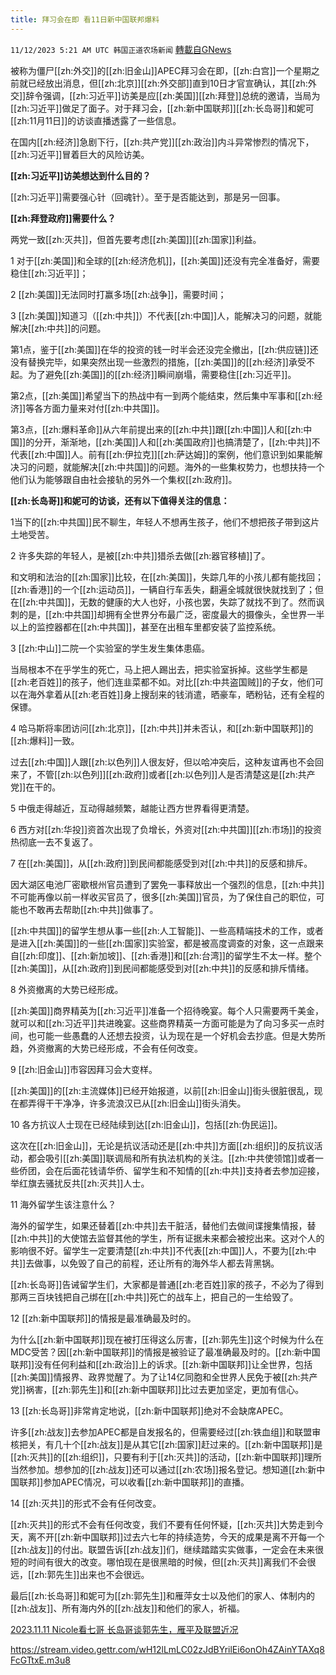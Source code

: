 ```yaml
---
title: 拜习会在即 看11日新中国联邦爆料
---
```

`11/12/2023 5:21 AM UTC 韩国正道农场新闻` [轉載自GNews](https://gnews.org/articles/1964511)

被称为僵尸[[zh:外交]]的[[zh:旧金山]]APEC拜习会在即，[[zh:白宫]]一个星期之前就已经放出消息，但[[zh:北京]][[zh:外交部]]直到10日才官宣确认，其[[zh:外交]]辞令强调，[[zh:习近平]]访美是应[[zh:美国]][[zh:拜登]]总统的邀请，当局为[[zh:习近平]]做足了面子。对于拜习会，[[zh:新中国联邦]][[zh:长岛哥]]和妮可[[zh:11月11日]]的访谈直播透露了一些信息。

在国内[[zh:经济]]急剧下行，[[zh:共产党]][[zh:政治]]内斗异常惨烈的情况下，[[zh:习近平]]冒着巨大的风险访美。

**[[zh:习近平]]访美想达到什么目的？**

[[zh:习近平]]需要强心针（回魂针）。至于是否能达到，那是另一回事。

**[[zh:拜登政府]]需要什么？**

两党一致[[zh:灭共]]，但首先要考虑[[zh:美国]][[zh:国家]]利益。

1 对于[[zh:美国]]和全球的[[zh:经济危机]]，[[zh:美国]]还没有完全准备好，需要稳住[[zh:习近平]]；

2 [[zh:美国]]无法同时打赢多场[[zh:战争]]，需要时间；

3 [[zh:美国]]知道习（[[zh:中共]]）不代表[[zh:中国]]人，能解决习的问题，就能解决[[zh:中共]]的问题。

第1点，鉴于[[zh:美国]]在华的投资的钱一时半会还没完全撤出，[[zh:供应链]]还没有替换完毕，如果突然出现一些激烈的措施，[[zh:美国]]的[[zh:经济]]承受不起。为了避免[[zh:美国]]的[[zh:经济]]瞬间崩塌，需要稳住[[zh:习近平]]。

第2点，[[zh:美国]]希望当下的热战中有一到两个能结束，然后集中军事和[[zh:经济]]等各方面力量来对付[[zh:中共国]]。

第3点，[[zh:爆料革命]]从六年前提出来的[[zh:中共]]跟[[zh:中国]]人和[[zh:中国]]的分开，渐渐地，[[zh:美国]]人和[[zh:美国政府]]也搞清楚了，[[zh:中共]]不代表[[zh:中国]]人。前有[[zh:伊拉克]][[zh:萨达姆]]的案例，他们意识到如果能解决习的问题，就能解决[[zh:中共国]]的问题。海外的一些集权势力，也想扶持一个他们认为能够跟自由社会接轨的另外一个集权[[zh:政府]]。

**[[zh:长岛哥]]和妮可的访谈，还有以下值得关注的信息：**

1当下的[[zh:中共国]]民不聊生，年轻人不想再生孩子，他们不想把孩子带到这片土地受苦。

2 许多失踪的年轻人，是被[[zh:中共]]猎杀去做[[zh:器官移植]]了。

和文明和法治的[[zh:国家]]比较，在[[zh:美国]]，失踪几年的小孩儿都有能找回；[[zh:香港]]的一个[[zh:运动员]]，一辆自行车丢失，翻遍全城就很快就找到了；但在[[zh:中共国]]，无数的健康的大人也好，小孩也罢，失踪了就找不到了。然而讽刺的是，[[zh:中共国]]却拥有全世界分布最广泛，密度最大的摄像头，全世界一半以上的监控器都在[[zh:中共国]]，甚至在出租车里都安装了监控系统。

3 [[zh:中山]]二院一个实验室的学生发生集体患癌。

当局根本不在乎学生的死亡，马上把人踢出去，把实验室拆掉。这些学生都是[[zh:老百姓]]的孩子，他们连韭菜都不如。对比[[zh:中共盗国贼]]的子女，他们可以在海外拿着从[[zh:老百姓]]身上搜刮来的钱消遣，晒豪车，晒粉钻，还有全程的保镖。

4 哈马斯将率团访问[[zh:北京]]，[[zh:中共]]并未否认，和[[zh:新中国联邦]]的[[zh:爆料]]一致。

过去[[zh:中国]]人跟[[zh:以色列]]人很友好，但以哈冲突后，这种友谊再也不会回来了，不管[[zh:以色列]][[zh:政府]]或者[[zh:以色列]]人是否清楚这是[[zh:共产党]]在干的。

5 中俄走得越近，互动得越频繁，越能让西方世界看得更清楚。

6 西方对[[zh:华投]]资首次出现了负增长，外资对[[zh:中共国]][[zh:市场]]的投资热彻底一去不复返了。

7 在[[zh:美国]]，从[[zh:政府]]到民间都能感受到对[[zh:中共]]的反感和排斥。

因大湖区电池厂密歇根州官员遭到了罢免一事释放出一个强烈的信息，[[zh:中共]]不可能再像以前一样收买官员了，很多[[zh:美国]]官员，为了保住自己的职位，可能也不敢再去帮助[[zh:中共]]做事了。

[[zh:中共国]]的留学生想从事一些[[zh:人工智能]]、一些高精端技术的工作，或者是进入[[zh:美国]]的一些[[zh:国家]]实验室，都是被高度调查的对象，这一点跟来自[[zh:印度]]、[[zh:新加坡]]、[[zh:香港]]和[[zh:台湾]]的留学生不太一样。整个[[zh:美国]]，从[[zh:政府]]到民间都能感受到对[[zh:中共]]的反感和排斥情绪。

8 外资撤离的大势已经形成。

[[zh:美国]]商界精英为[[zh:习近平]]准备一个招待晚宴。每个人只需要两千美金，就可以和[[zh:习近平]]共进晚宴。这些商界精英一方面可能是为了向习多买一点时间，也可能一些愚蠢的人还想去投资，认为现在是一个好机会去抄底。但是大势所趋，外资撤离的大势已经形成，不会有任何改变。

9 [[zh:旧金山]]市容因拜习会大变样。

[[zh:美国]]的[[zh:主流媒体]]已经开始报道，以前[[zh:旧金山]]街头很脏很乱，现在都弄得干干净净，许多流浪汉已从[[zh:旧金山]]街头消失。

10 各方抗议人士现在已经陆续到达[[zh:旧金山]]，包括[[zh:伪民运]]。

这次在[[zh:旧金山]]，无论是抗议活动还是[[zh:中共]]方面[[zh:组织]]的反抗议活动，都会吸引[[zh:美国]]联调局和所有执法机构的关注。[[zh:中共使领馆]]或者一些侨团，会在后面花钱请华侨、留学生和不知情的[[zh:中共]]支持者去参加迎接，举红旗去骚扰反共[[zh:灭共]]人士。

11 海外留学生该注意什么？

海外的留学生，如果还替着[[zh:中共]]去干脏活，替他们去做间谍搜集情报，替[[zh:中共]]的大使馆去监督其他的学生，所有证据未来都会被挖出来。这对个人的影响很不好。留学生一定要清楚[[zh:中共]]不代表[[zh:中国]]人，不要为[[zh:中共]]去做事，以免毁了自己的前程，还让所有的海外华人都去背黑锅。

[[zh:长岛哥]]告诫留学生们，大家都是普通[[zh:老百姓]]家的孩子，不必为了得到那两三百块钱把自己绑在[[zh:中共]]死亡的战车上，把自己的一生给毁了。

12 [[zh:新中国联邦]]的情报是最准确最及时的。

为什么[[zh:新中国联邦]]现在被打压得这么厉害，[[zh:郭先生]]这个时候为什么在MDC受苦？因[[zh:新中国联邦]]的情报是被验证了最准确最及时的。[[zh:新中国联邦]]没有任何利益和[[zh:政治]]上的诉求。[[zh:新中国联邦]]让全世界，包括[[zh:美国]]情报界、政界觉醒了。为了让14亿同胞和全世界人民免于被[[zh:共产党]]祸害，[[zh:郭先生]]和[[zh:新中国联邦]]比过去更加坚定，更加有信心。

13 [[zh:长岛哥]]非常肯定地说，[[zh:新中国联邦]]绝对不会缺席APEC。

许多[[zh:战友]]去参加APEC都是自发报名的，但需要经过[[zh:铁血组]]和联盟审核把关，有几十个[[zh:战友]]是从其它[[zh:国家]]赶过来的。[[zh:新中国联邦]]是[[zh:灭共]]的[[zh:组织]]，只要有利于[[zh:灭共]]的活动，[[zh:新中国联邦]]理所当然参加。想参加的[[zh:战友]]还可以通过[[zh:农场]]报名登记。想知道[[zh:新中国联邦]]参加APEC情况，可以收看[[zh:新中国联邦]]的直播。

14 [[zh:灭共]]的形式不会有任何改变。

[[zh:灭共]]的形式不会有任何改变，我们不要有任何怀疑，[[zh:灭共]]大势走到今天，离不开[[zh:新中国联邦]]过去六七年的持续造势，今天的成果是离不开每一个[[zh:战友]]的付出。联盟告诉[[zh:战友]]们，继续踏踏实实做事，一定会在未来很短的时间有很大的改变。哪怕现在是很黑暗的时候，但[[zh:灭共]]离我们不会很远，[[zh:郭先生]]出来也不会很远。

最后[[zh:长岛哥]]和妮可为[[zh:郭先生]]和雁萍女士以及他们的家人、体制内的[[zh:战友]]、所有海内外的[[zh:战友]]和他们的家人，祈福。

[2023.11.11 Nicole看七哥 长岛哥谈郭先生，雁平及联盟近况](https://gnews.org)

https://stream.video.gettr.com/wH12lLmLC02zJdBYrilEi6onOh4ZAinYTAXq8FcGTtxE.m3u8


